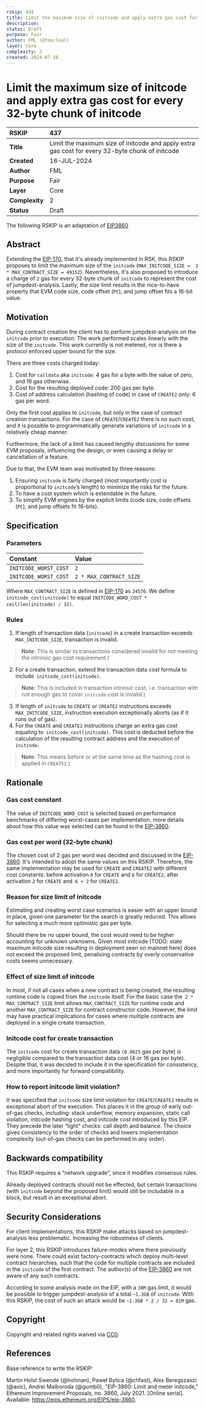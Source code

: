```yaml
---
rskip: 438
title: Limit the maximum size of initcode and apply extra gas cost for every 32-byte chunk of initcode
description: 
status: Draft
purpose: Fair
author: FML (@fmacleal)
layer: Core
complexity: 2
created: 2024-07-16
---
```


# Limit the maximum size of initcode and apply extra gas cost for every 32-byte chunk of initcode

| RSKIP          | 437                                                                                             |
| :------------- |:------------------------------------------------------------------------------------------------|
| **Title**      | Limit the maximum size of initcode and apply extra gas cost for every 32-byte chunk of initcode |
| **Created**    | 16-JUL-2024                                                                                     |
| **Author**     | FML                   		                                                                        |
| **Purpose**    | Fair		                                                                                          |
| **Layer**      | Core                                                                                            |
| **Complexity** | 2                                                                                               |
| **Status**     | Draft                                                                                           |


The following RSKIP is an adaptation of [EIP3860](https://eips.ethereum.org/EIPS/eip-3860)

## Abstract
Extending the [EIP-170](https://eips.ethereum.org/EIPS/eip-170), that it's already implemented in RSK, this RSKIP proposes to limit the maximum size of the `initcode` 
(`MAX_INITCODE_SIZE =  2 * MAX_CONTRACT_SIZE = 49152`). Nevertheless, it's also proposed to introduce a charge of `2` gas  for every 32-byte chunk of `initcode`
to represent the cost of jumpdest-analysis. Lastly, the size limit results in the nice-to-have property that EVM code size, code offset (`PC`), and jump offset fits a 16-bit value.

## Motivation
During contract creation the client has to perform jumpdest-analysis on the `initcode` prior to execution. The work performed scales linearly with the size of the `initcode`. 
This work currently is not metered, nor is there a protocol enforced upper bound for the size.

There are three costs charged today:

1. Cost for `calldata` aka `initcode`: 4 gas for a byte with the value of zero, and 16 gas otherwise.
2. Cost for the resulting deployed code: 200 gas per byte.
3. Cost of address calculation (hashing of code) in case of `CREATE2` only: 6 gas per word.

Only the first cost applies to `initcode`, but only in the case of contract creation transactions. For the case of `CREATE`/`CREATE2` there is no such cost, and it is possible to programmatically 
generate variations of `initcode` in a relatively cheap manner. 

Furthermore, the lack of a limit has caused lengthy discussions for some EVM proposals, influencing the design, or even causing a delay or cancellation of a feature.

Due to that, the EVM team was motivated by three reasons:

1. Ensuring `initcode` is fairly charged (most importantly cost is proportional to `initcode`’s length) to minimize the risks for the future.
2. To have a cost system which is extendable in the future.
3. To simplify EVM engines by the explicit limits (code size, code offsets (`PC`), and jump offsets fit 16-bits).

## Specification

### Parameters
| **Constant**           | **Value**              |
|:-----------------------|:-----------------------|
| `INITCODE_WORST_COST`  | `2`                    |
| `INITCODE_WORST_COST`  | `2 * MAX_CONTRACT_SIZE` |

Where `MAX_CONTRACT_SIZE` is defined in [EIP-170](https://eips.ethereum.org/EIPS/eip-170) as `24576`.
We define `initcode_cost(initcode)` to equal `INITCODE_WORD_COST * ceil(len(initcode) / 32)`.

### Rules
1. If length of transaction data (`initcode`) in a create transaction exceeds `MAX_INITCODE_SIZE`, transaction is invalid.
> **Note**: This is similar to transactions considered invalid for not meeting the intrinsic gas cost requirement.)
2. For a create transaction, extend the transaction data cost formula to include` initcode_cost(initcode)`. 
> **Note**: This is included in transaction intrinsic cost, i.e. transaction with not enough gas to cover `initcode` cost is invalid.)
3. If length of `initcode` to `CREATE` or `CREATE2` instructions exceeds `MAX_INITCODE_SIZE`, instruction execution exceptionally aborts (as if it runs out of gas).
4. For the `CREATE` and `CREATE2` instructions charge an extra gas cost equaling to` initcode_cost(initcode)`. This cost is deducted before the calculation of the 
resulting contract address and the execution of `initcode`. 
> **Note**: This means before or at the same time as the hashing cost is applied in `CREATE2`.)

## Rationale

### Gas cost constant
The value of `INITCODE_WORD_COST` is selected based on performance benchmarks of differing worst-cases per implementation, more details about how this value was 
selected can be found in the [EIP-3860](https://eips.ethereum.org/EIPS/eip-3860#gas-cost-constant).

### Gas cost per word (32-byte chunk)
The chosen cost of 2 gas per word was decided and discussed in the [EIP-3860](https://eips.ethereum.org/EIPS/eip-3860#gas-cost-per-word-32-byte-chunk). It's intended to
adopt the same values on this RSKIP. Therefore, the same implementation may be used for `CREATE` and `CREATE2` with different cost constants: before activation `0` for `CREATE` 
and `6` for `CREATE2`, after activation `2` for `CREATE` and` 6 + 2` for `CREATE2`.

### Reason for size limit of initcode
Estimating and creating worst case scenarios is easier with an upper bound in place, given one parameter for the search is greatly reduced. This allows for selecting a much more optimistic gas per byte.

Should there be no upper bound, the cost would need to be higher accounting for unknown unknowns. Given most initcode (TODO: state maximum initcode size resulting in deployment 
seen on mainnet here) does not exceed the proposed limit, penalising contracts by overly conservative costs seems unnecessary.

### Effect of size limit of initcode
In most, if not all cases when a new contract is being created, the resulting runtime code is copied from the `initcode` itself. For the basic case the` 2 * MAX_CONTRACT_SIZE` limit allows `MAX_CONTRACT_SIZE` 
for runtime code and another `MAX_CONTRACT_SIZE` for contract constructor code. However, the limit may have practical implications for cases where multiple contracts are deployed in a single create transaction.

### Initcode cost for create transaction
The `initcode` cost for create transaction data `(0.0625` gas per byte) is negligible compared to the transaction data cost (4 or 16 gas per byte). 
Despite that, it was decided to include it in the specification for consistency, and more importantly for forward compatibility.

### How to report initcode limit violation?
It was specified that `initcode` size limit violation for `CREATE`/`CREATE2` results in exceptional abort of the execution. This places it in the group of early out-of-gas checks, 
including: stack underflow, memory expansion, static call violation, initcode hashing cost, and initcode cost introduced by this EIP. They precede the later “light” checks: call depth and balance.
The choice gives consistency to the order of checks and lowers implementation complexity (out-of-gas checks can be performed in any order).

## Backwards compatibility
This RSKIP requires a “network upgrade”, since it modifies consensus rules.

Already deployed contracts should not be effected, but certain transactions (with `initcode` beyond the proposed limit) would still be includable in a block, but result in an exceptional abort.

## Security Considerations
For client implementations, this RSKIP make attacks based on jumpdest-analysis less problematic. Increasing the robustness of clients.

For layer 2, this RSKIP introduces failure-modes where there previously were none. There could exist factory-contracts which deploy multi-level contract hierarchies, 
such that the code for multiple contracts are included in the `initcode` of the first contract. The author(s) of the [EIP-3860](https://eips.ethereum.org/EIPS/eip-3860#security-considerations) 
are not aware of any such contracts.

According to some analysis made on the EIP, with a `30M` gas limit, it would be possible to trigger jumpdest-analysis of a total `~1.3GB` of `initcode`. With this RSKIP, 
the cost of such an attack would be `~1.3GB * 2 / 32 = 81M` gas. 

## **Copyright**

Copyright and related rights waived via [CC0](https://creativecommons.org/publicdomain/zero/1.0/).

## References
Base reference to write the RSKIP:

Martin Holst Swende (@holiman), Paweł Bylica (@chfast), Alex Beregszaszi (@axic), Andrei Maiboroda (@gumb0), "EIP-3860: Limit and meter initcode," Ethereum Improvement Proposals, no. 3860, July 2021. 
[Online serial]. Available: https://eips.ethereum.org/EIPS/eip-3860.